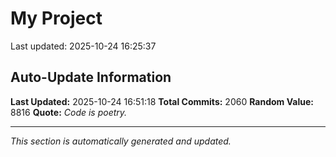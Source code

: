 # My Project


Last updated: 2025-10-24 16:25:37



















































































































































































































































































































































































































































































































































































































































































































































































































































































































































































































































































































































































































































































































































































































































































































































































































































































































































































































































































































































































































































































































































































































































































































































































































































































































































## Auto-Update Information

**Last Updated:** 2025-10-24 16:51:18
**Total Commits:** 2060
**Random Value:** 8816
**Quote:** _Code is poetry._

---
_This section is automatically generated and updated._